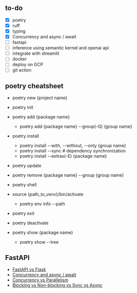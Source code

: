 ## to-do
- [x] poetry
- [x] ruff
- [x] typing
- [x] Concurrency and async / await
- [ ] fastapi
- [ ] inference using semantic kernel and openai api
- [ ] integrate with streamlit
- [ ] docker
- [ ] deploy on GCP
- [ ] git action

## poetry cheatsheet
- poetry new {project name}
- poetry init

- poetry add {package name}
    - poetry add {package name} --group(-G) {group name}
- poetry install 
    - poetry install --with, --without, --only {group name}
    - poetry install --sync # dependency synchronization
    - poetry install --extras(-E) {package name}
- poetry update
- poetry remove {package name} --group {group name}

- poetry shell
- source {path_to_venv}/bin/activate
    - poetry env info --path

- poetry exit
- poetry deactivate

- poetry show {package name}
    - poetry show --tree

## FastAPI
- [FastAPI vs Flask](https://www.turing.com/kb/fastapi-vs-flask-a-detailed-comparison)
- [Concurrency and async / await](https://fastapi.tiangolo.com/async)
- [Concurrency vs Parallelism](https://oxylabs.io/blog/concurrency-vs-parallelism)
- [Blocking vs Non-blocking vs Sync vs Async](https://developer.ibm.com/articles/l-async)


